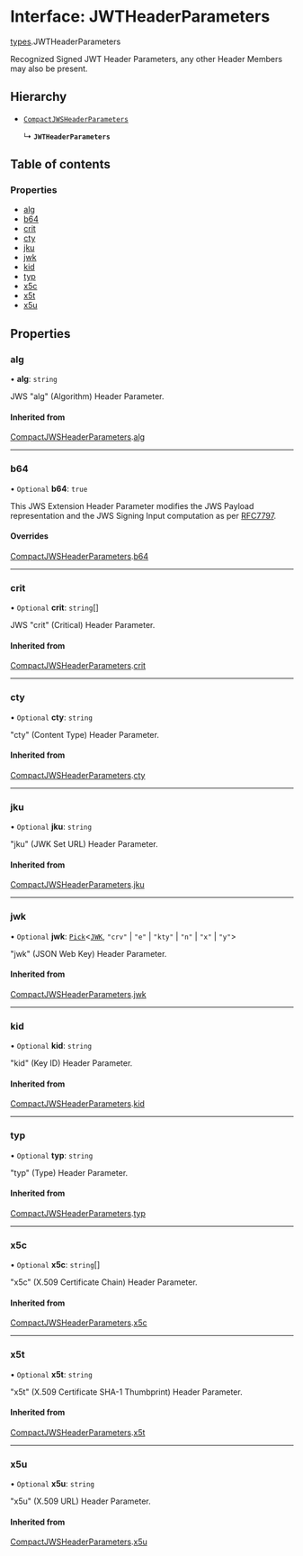 # Interface: JWTHeaderParameters

[types](../modules/types.md).JWTHeaderParameters

Recognized Signed JWT Header Parameters, any other Header Members may also be present.

## Hierarchy

- [`CompactJWSHeaderParameters`](types.CompactJWSHeaderParameters.md)

  ↳ **`JWTHeaderParameters`**

## Table of contents

### Properties

- [alg](types.JWTHeaderParameters.md#alg)
- [b64](types.JWTHeaderParameters.md#b64)
- [crit](types.JWTHeaderParameters.md#crit)
- [cty](types.JWTHeaderParameters.md#cty)
- [jku](types.JWTHeaderParameters.md#jku)
- [jwk](types.JWTHeaderParameters.md#jwk)
- [kid](types.JWTHeaderParameters.md#kid)
- [typ](types.JWTHeaderParameters.md#typ)
- [x5c](types.JWTHeaderParameters.md#x5c)
- [x5t](types.JWTHeaderParameters.md#x5t)
- [x5u](types.JWTHeaderParameters.md#x5u)

## Properties

### alg

• **alg**: `string`

JWS "alg" (Algorithm) Header Parameter.

#### Inherited from

[CompactJWSHeaderParameters](types.CompactJWSHeaderParameters.md).[alg](types.CompactJWSHeaderParameters.md#alg)

___

### b64

• `Optional` **b64**: ``true``

This JWS Extension Header Parameter modifies the JWS Payload representation and the JWS Signing
Input computation as per [RFC7797](https://www.rfc-editor.org/rfc/rfc7797).

#### Overrides

[CompactJWSHeaderParameters](types.CompactJWSHeaderParameters.md).[b64](types.CompactJWSHeaderParameters.md#b64)

___

### crit

• `Optional` **crit**: `string`[]

JWS "crit" (Critical) Header Parameter.

#### Inherited from

[CompactJWSHeaderParameters](types.CompactJWSHeaderParameters.md).[crit](types.CompactJWSHeaderParameters.md#crit)

___

### cty

• `Optional` **cty**: `string`

"cty" (Content Type) Header Parameter.

#### Inherited from

[CompactJWSHeaderParameters](types.CompactJWSHeaderParameters.md).[cty](types.CompactJWSHeaderParameters.md#cty)

___

### jku

• `Optional` **jku**: `string`

"jku" (JWK Set URL) Header Parameter.

#### Inherited from

[CompactJWSHeaderParameters](types.CompactJWSHeaderParameters.md).[jku](types.CompactJWSHeaderParameters.md#jku)

___

### jwk

• `Optional` **jwk**: [`Pick`]( https://www.typescriptlang.org/docs/handbook/utility-types.html#picktype-keys )<[`JWK`](types.JWK.md), ``"crv"`` \| ``"e"`` \| ``"kty"`` \| ``"n"`` \| ``"x"`` \| ``"y"``\>

"jwk" (JSON Web Key) Header Parameter.

#### Inherited from

[CompactJWSHeaderParameters](types.CompactJWSHeaderParameters.md).[jwk](types.CompactJWSHeaderParameters.md#jwk)

___

### kid

• `Optional` **kid**: `string`

"kid" (Key ID) Header Parameter.

#### Inherited from

[CompactJWSHeaderParameters](types.CompactJWSHeaderParameters.md).[kid](types.CompactJWSHeaderParameters.md#kid)

___

### typ

• `Optional` **typ**: `string`

"typ" (Type) Header Parameter.

#### Inherited from

[CompactJWSHeaderParameters](types.CompactJWSHeaderParameters.md).[typ](types.CompactJWSHeaderParameters.md#typ)

___

### x5c

• `Optional` **x5c**: `string`[]

"x5c" (X.509 Certificate Chain) Header Parameter.

#### Inherited from

[CompactJWSHeaderParameters](types.CompactJWSHeaderParameters.md).[x5c](types.CompactJWSHeaderParameters.md#x5c)

___

### x5t

• `Optional` **x5t**: `string`

"x5t" (X.509 Certificate SHA-1 Thumbprint) Header Parameter.

#### Inherited from

[CompactJWSHeaderParameters](types.CompactJWSHeaderParameters.md).[x5t](types.CompactJWSHeaderParameters.md#x5t)

___

### x5u

• `Optional` **x5u**: `string`

"x5u" (X.509 URL) Header Parameter.

#### Inherited from

[CompactJWSHeaderParameters](types.CompactJWSHeaderParameters.md).[x5u](types.CompactJWSHeaderParameters.md#x5u)

